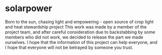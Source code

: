 # solarpower
Born to the sun, chasing light and empowering - open source of crop light and heat stewardship project
This work was made by a member of the project team, and after careful consideration due to backstabbing by some members who did not work, we decided to release the part we made ourselves. I hope that the information of this project can help everyone, and I hope that everyone will not be betrayed by someone you trust.
